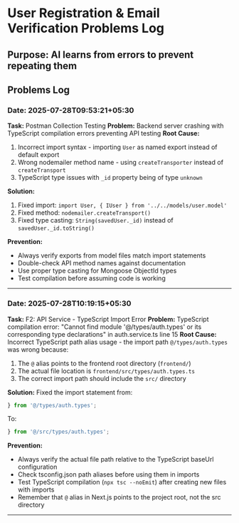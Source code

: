 # User Registration & Email Verification Problems Log

## Purpose: AI learns from errors to prevent repeating them

<!-- Format for each problem:
Date: [date]
Task: [task name]
Problem: [what went wrong]
Root Cause: [why it happened]
Solution: [how it was fixed]
Prevention: [how to avoid in future]
-->

## Problems Log

### Date: 2025-07-28T09:53:21+05:30
**Task:** Postman Collection Testing
**Problem:** Backend server crashing with TypeScript compilation errors preventing API testing
**Root Cause:** 
1. Incorrect import syntax - importing `User` as named export instead of default export
2. Wrong nodemailer method name - using `createTransporter` instead of `createTransport`
3. TypeScript type issues with `_id` property being of type `unknown`

**Solution:** 
1. Fixed import: `import User, { IUser } from '../../models/user.model'`
2. Fixed method: `nodemailer.createTransport()`
3. Fixed type casting: `String(savedUser._id)` instead of `savedUser._id.toString()`

**Prevention:** 
- Always verify exports from model files match import statements
- Double-check API method names against documentation
- Use proper type casting for Mongoose ObjectId types
- Test compilation before assuming code is working

---

### Date: 2025-07-28T10:19:15+05:30
**Task:** F2: API Service - TypeScript Import Error
**Problem:** TypeScript compilation error: "Cannot find module '@/types/auth.types' or its corresponding type declarations" in auth.service.ts line 15
**Root Cause:** 
Incorrect TypeScript path alias usage - the import path `@/types/auth.types` was wrong because:
1. The `@` alias points to the frontend root directory (`frontend/`)
2. The actual file location is `frontend/src/types/auth.types.ts`
3. The correct import path should include the `src/` directory

**Solution:** 
Fixed the import statement from:
```typescript
} from '@/types/auth.types';
```
To:
```typescript
} from '@/src/types/auth.types';
```

**Prevention:** 
- Always verify the actual file path relative to the TypeScript baseUrl configuration
- Check tsconfig.json path aliases before using them in imports
- Test TypeScript compilation (`npx tsc --noEmit`) after creating new files with imports
- Remember that `@` alias in Next.js points to the project root, not the src directory

---

<!-- Future problems will be logged here -->
